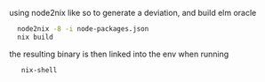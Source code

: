using node2nix like so to generate a deviation, and build elm oracle

```bash
  node2nix -8 -i node-packages.json
  nix build
```

the resulting binary is then linked into the env when running

```bash
   nix-shell
```
